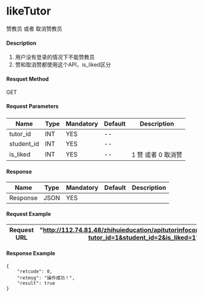 # likeTutor
赞教员 或者 取消赞教员

#### Description
1. 用户没有登录的情况下不能赞教员
2. 赞和取消赞都使用这个API，is_liked区分

#### Resquet Method
GET
#### Request Parameters

#####
| Name | Type | Mandatory | Default | Description |
| -- | -- | -- | -- | -- |
| tutor_id | INT | YES | -- |  |
| student_id | INT | YES | -- |  |
| is_liked | INT | YES | -- | 1 赞 或者 0 取消赞 |




#### Response
| Name | Type | Mandatory | Default | Description |
| -- | -- | -- | -- | -- |
| Response | JSON | YES| |   |


#### Request Example

|Request URL | "http://112.74.81.48/zhihuieducation/apitutorinfocontroller/likeTutor?tutor_id=1&student_id=2&is_liked=1" |
| --| -- |


#### Response Example

```
{
    "retcode": 0,
    "retmsg": "操作成功！",
    "result": true
}
```






